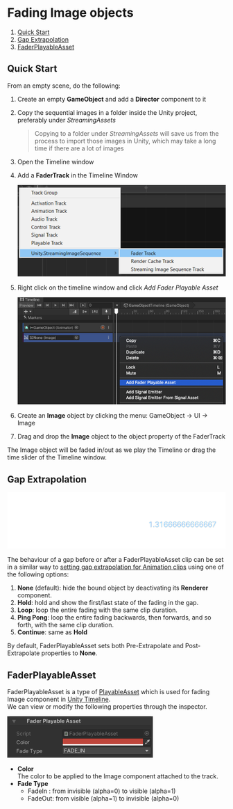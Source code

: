 # Fading Image objects

1. [Quick Start](#quick-start)
1. [Gap Extrapolation](#gap-extrapolation)
1. [FaderPlayableAsset](#faderplayableasset)

## Quick Start

From an empty scene, do the following:

1. Create an empty **GameObject** and add a **Director** component to it
1. Copy the sequential images in a folder inside the Unity project, preferably under *StreamingAssets*
   > Copying to a folder under *StreamingAssets* will save us from the process to import those images in Unity, which may take a long time if there are a lot of images
1. Open the Timeline window
1. Add a **FaderTrack** in the Timeline Window

   ![AddFaderTrack](images/AddFaderTrack.png)
   
1. Right click on the timeline window and click *Add Fader Playable Asset*
 
   ![AddFaderPlayableAsset](images/AddFaderPlayableAsset.png)
   
1. Create an **Image** object by clicking the menu: GameObject -> UI -> Image

1. Drag and drop the **Image** object to the object property of the FaderTrack 


The Image object will be faded in/out as we play the Timeline or drag the time slider of the Timeline window.

## Gap Extrapolation

![FaderPlayableAssetExtrapolation](images/FaderPlayableAssetExtrapolation.png)

The behaviour of a gap before or after a FaderPlayableAsset clip can be set in a similar way to 
[setting gap extrapolation for Animation clips](https://docs.unity3d.com/Packages/com.unity.timeline@1.5/manual/clp_gap_extrap.html)
using one of the following options:
1. **None** (default): hide the bound object by deactivating its **Renderer** component.
1. **Hold**: hold and show the first/last state of the fading in the gap.
1. **Loop**: loop the entire fading with the same clip duration.
1. **Ping Pong**: loop the entire fading backwards, then forwards, and so forth, with the same clip duration.
1. **Continue**: same as **Hold**

By default, FaderPlayableAsset sets both Pre-Extrapolate and Post-Extrapolate properties to **None**.


## FaderPlayableAsset

FaderPlayableAsset is a type of 
[PlayableAsset](https://docs.unity3d.com/ScriptReference/Playables.PlayableAsset.html)
which is used for fading Image component in
[Unity Timeline](https://docs.unity3d.com/Packages/com.unity.timeline@latest).  
We can view or modify the following properties through the inspector.

![FaderPlayableAsset](images/FaderPlayableAsset.png)

* **Color**   
  The color to be applied to the Image component attached to the track.
* **Fade Type**  
  - FadeIn : from invisible (alpha=0) to visible   (alpha=1) 
  - FadeOut: from visible   (alpha=1) to invisible (alpha=0) 





